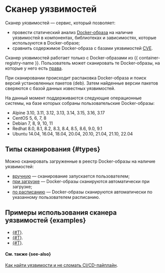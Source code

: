 # Сканер уязвимостей

Сканер уязвимостей — сервис, который позволяет:
* провести статический анализ [Docker-образа](docker-image.md) на наличие уязвимостей в компонентах, библиотеках и зависимостях, которые используются в Docker-образе;
* сравнить содержимое Docker-образа с базами уязвимостей [CVE](https://cve.mitre.org/).

Сканер уязвимостей работает только с Docker-образами из {{ container-registry-name }}. Пользователь может сканировать те Docker-образы, на которые у него есть [права](../security/index.md).

При сканировании происходит распаковка Docker-образа и поиск версий установленных пакетов (deb). Затем найденные версии пакетов сверяются с базой данных известных уязвимостей.

На данный момент поддерживаются следующие операционные системы, на базе которых собраны пользовательские Docker-образы:
* Alpine 3.10, 3.11, 3.12, 3.13, 3.14, 3.15, 3.16, 3.17
* CentOS 5, 6, 7, 8
* Debian 7, 8, 9, 10, 11
* Redhat 8.0, 8.1, 8.2, 8.3, 8.4, 8.5, 8.6, 9.0, 9.1
* Ubuntu 14.04, 16.04, 18.04, 20.04, 20.10, 21.04, 21.10, 22.04

## Типы сканирования {#types}

Можно сканировать загруженные в реестр Docker-образы на наличие уязвимостей:
* [вручную](../operations/scanning-docker-image.md#manual) — сканирование запускается пользователем;
* [при загрузке](../operations/scanning-docker-image.md#automatically) — Docker-образы сканируются автоматически при загрузке;
* [по расписанию](../operations/scanning-docker-image.md#scheduled) — Docker-образы сканируются автоматически по указанному пользователем расписанию.

## Примеры использования сканера уязвимостей {examples}

* [{#T}](../tutorials/image-auto-scan.md).
* [{#T}](../tutorials/cr-scanner-with-k8s-and-gitlab.md).
* [{#T}](../tutorials/image-storage.md).

#### См. также {see-also}

[Как найти уязвимости и не сломать CI/CD-пайплайн](/blog/posts/2023/04/vulnerability-scanner-and-yandex-container-registry).